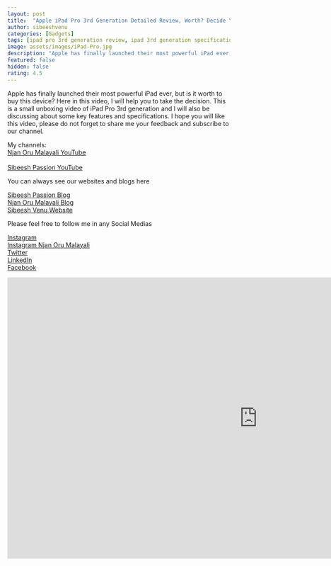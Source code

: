 ```yaml
---
layout: post
title:  "Apple iPad Pro 3rd Generation Detailed Review, Worth? Decide Yourself!"
author: sibeeshvenu
categories: [Gadgets]
tags: [ipad pro 3rd generation review, ipad 3rd generation specification, is it worth to buy ipad pro 3rd generation, apple accessories, ipad pro camera quality, ipad pro processor, ipad pro vs surface book, ipad pro vs dell, ipad pro power, apple with usb type c, apple, ipad, ipad pro, ipad pro 3rd generation, 3rd generation ipad, ipad review, iphone 3rd generation, njan oru malayali, njanoru malayali, i am a mallu, sibeesh passion]
image: assets/images/iPad-Pro.jpg
description: "Apple has finally launched their most powerful iPad ever, but is it worth to buy this device? Here in this video, I will help you to take the decision. This is a small unboxing video of iPad Pro 3rd generation and I will also be discussing about some key features and specifications. I hope you will like this video, please do not forget to share me your feedback and subscribe to our channel.  "
featured: false
hidden: false
rating: 4.5
---
```


Apple has finally launched their most powerful iPad ever, but is it worth to buy this device? Here in this video, I will help you to take the decision. This is a small unboxing video of iPad Pro 3rd generation and I will also be discussing about some key features and specifications. I hope you will like this video, please do not forget to share me your feedback and subscribe to our channel.  

My channels:
<br/>
<a href="https://www.youtube.com/njanorumalayali">Njan Oru Malayali YouTube</a><br/>
<br/>
<a href="https://www.youtube.com/sibeeshpassion">Sibeesh Passion YouTube</a>
<br/>

You can always see our websites and blogs here
<br/>

<a href="https://sibeeshpassion.com/">Sibeesh Passion Blog</a>
<br/>
<a href="https://njanorumalayali.com/">Njan Oru Malayali Blog</a>
<br/>
<a href="https://sibeeshvenu.com/">Sibeesh Venu Website</a>
<br/>

Please feel free to follow me in any Social Medias
<br/>

<a href="https://www.instagram.com/sibeeshvenu/">Instagram</a>
<br/>
<a href="https://www.instagram.com/njanoru.malayali/">Instagram Njan Oru Malayali</a>
<br/>
<a href="https://twitter.com/SibeeshVenu">Twitter</a>
<br/>
<a href="https://www.linkedin.com/in/SibeeshVenu">LinkedIn</a>
<br/>
<a href="https://www.facebook.com/SibeeshVenu">Facebook</a>
<br/>

<iframe width="1129" height="635" src="https://www.youtube.com/embed/BU0_9Q3oauI" frameborder="0" allow="accelerometer; autoplay; encrypted-media; gyroscope; picture-in-picture" allowfullscreen></iframe>